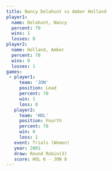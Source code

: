 ```yaml
---
title: Nancy Delahunt vs Amber Holland
player1:               
  name: Delahunt, Nancy
  percent: 70          
  wins: 1              
  losses: 0            
player2:               
  name: Holland, Amber 
  percent: 78          
  wins: 0              
  losses: 1            
games:
 - player1:        
     team: 'JON'   
     position: Lead
     percent: 70   
     win: 1        
     loss: 0       
   player2:          
     team: 'HOL'     
     position: Fourth
     percent: 78     
     win: 0          
     loss: 1         
   event: Trials (Women)
   year: 2001           
   draw: Round Robin(3) 
   score: HOL 6 - JON 8 
---
```


